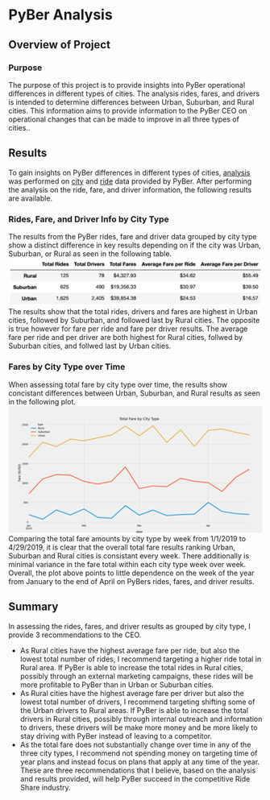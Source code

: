 # PyBer Analysis

## Overview of Project

### Purpose

The purpose of this project is to provide insights into PyBer operational differences in different types of cities. The analysis rides, fares, and drivers is intended to determine differences between Urban, Suburban, and Rural cities. This information aims to provide information to the PyBer CEO on operational changes that can be made to improve in all three types of cities..

## Results

To gain insights on PyBer differences in different types of cities, [analysis](https://github.com/aricciardelli2/UCB-Projects/blob/main/PyBer_Analysis/PyBer_Challenge.ipynb) was performed on [city](https://github.com/aricciardelli2/UCB-Projects/blob/main/PyBer_Analysis/resources/city_data.csv) and [ride](https://github.com/aricciardelli2/UCB-Projects/blob/main/PyBer_Analysis/resources/ride_data.csv) data provided by PyBer. After performing the analysis on the ride, fare, and driver information, the following results are available.

### Rides, Fare, and Driver Info by City Type

The results from the PyBer rides, fare and driver data grouped by city type show a distinct difference in key results depending on if the city was Urban, Suburban, or Rural as seen in the following table.
![](https://github.com/aricciardelli2/UCB-Projects/blob/main/PyBer_Analysis/analysis/pyber_summary_df.png)
The results show that the total rides, drivers and fares are highest in Urban cities, followed by Suburban, and followed last by Rural cities. The opposite is true however for fare per ride and fare per driver results. The average fare per ride and per driver are both highest for Rural cities, follwed by Suburban cities, and follwed last by Urban cities.

### Fares by City Type over Time

When assessing total fare by city type over time, the results show concistant differences between Urban, Suburban, and Rural results as seen in the following plot. 
![](https://github.com/aricciardelli2/UCB-Projects/blob/main/PyBer_Analysis/analysis/PyBer_fare_summary.png)
Comparing the total fare amounts by city type by week from 1/1/2019 to 4/29/2019, it is clear that the overall total fare results ranking Urban, Suburban and Rural cities is consistant every week. There additionally is minimal variance in the fare total within each city type week over week. Overall, the plot above points to little dependence on the week of the year from January to the end of April on PyBers rides, fares, and driver results.

## Summary

In assessing the rides, fares, and driver results as grouped by city type, I provide 3 recommendations to the CEO.
* As Rural cities have the highest average fare per ride, but also the lowest total number of rides, I recommend targeting a higher ride total in Rural area. If PyBer is able to increase the total rides in Rural cities, possibly through an external marketing campaigns, these rides will be more profitable to PyBer than in Urban or Suburban cities.
* As Rural cities have the highest average fare per driver but also the lowest total number of drivers, I recommend targeting shifting some of the Urban drivers to Rural areas. If PyBer is able to increase the total drivers in Rural cities, possibly through internal outreach and information to drivers, these drivers will be make more money and be more likely to stay driving with PyBer instead of leaving to a competitor.
* As the total fare does not substantially change over time in any of the three city types, I recommend not spending money on targeting time of year plans and instead focus on plans that apply at any time of the year.
These are three recommendations that I believe, based on the analysis and results provided, will help PyBer succeed in the competitive Ride Share industry.
